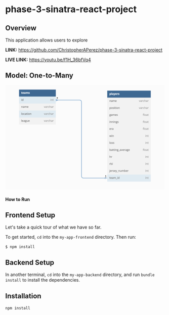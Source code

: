 # phase-3-sinatra-react-project

## Overview
This application allows users to explore 

**LINK:** https://github.com/ChristopherAPerez/phase-3-sinatra-react-project

**LIVE LINK:** https://youtu.be/f1H_36bfVq4

## Model: One-to-Many

![](my-app-frontend/src/images/model.png) 

#### How to Run

## Frontend Setup

Let's take a quick tour of what we have so far.

To get started, `cd` into the `my-app-frontend` directory. Then run:

```console
$ npm install
```

## Backend Setup

In another terminal, `cd` into the `my-app-backend` directory, and run `bundle install` to install the dependencies.

## Installation

```
npm install
```

